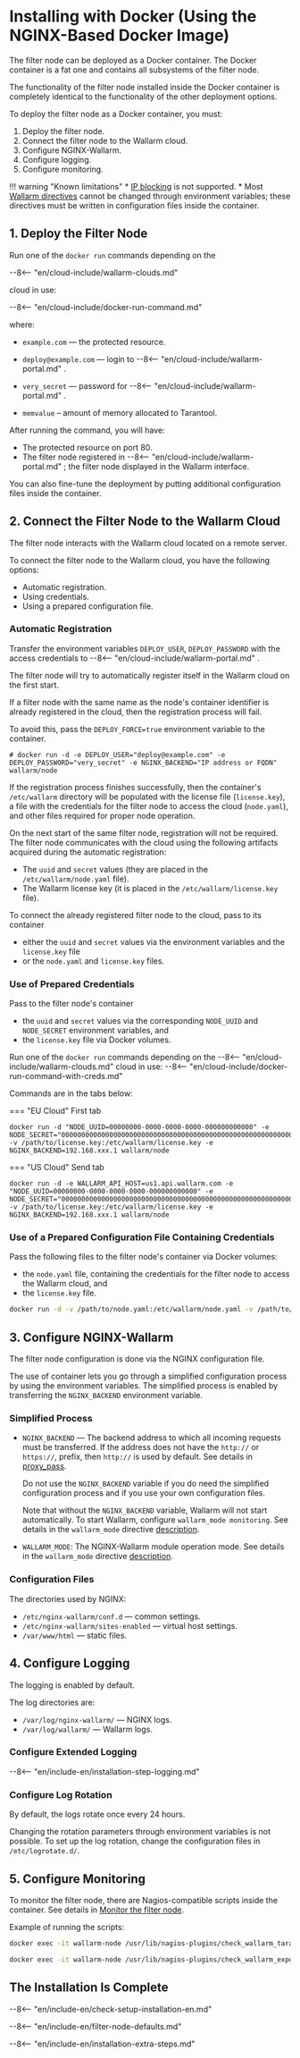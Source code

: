 [doc-ip-blocking]:            configure-ip-blocking-en.md
[doc-wallarm-mode]:           configure-parameters-en.md#wallarmmode
[doc-config-params]:          configure-parameters-en.md
[doc-monitoring]:             monitoring/intro.md

# Installing with Docker (Using the NGINX-Based Docker Image)

The filter node can be deployed as a Docker container. The Docker container
is a fat one and contains all subsystems of the filter node.

The functionality of the filter node installed inside the Docker container
is completely identical to the functionality of the other deployment options.

To deploy the filter node as a Docker container, you must:

1. Deploy the filter node.
2. Connect the filter node to the Wallarm cloud.
3. Configure NGINX-Wallarm.
4. Configure logging.
5. Configure monitoring.

!!! warning "Known limitations"
    * [IP blocking][doc-ip-blocking] is not supported.
    * Most [Wallarm directives][doc-config-params] cannot be changed through environment variables; these directives must be written in configuration files inside the container.

## 1. Deploy the Filter Node

Run one of the `docker run` commands depending on the 

--8<-- "en/cloud-include/wallarm-clouds.md"

cloud in use: 

--8<-- "en/cloud-include/docker-run-command.md"

where:

* `example.com` — the protected resource.
* `deploy@example.com` — login to 
--8<-- "en/cloud-include/wallarm-portal.md"
.

* `very_secret` — password for 
--8<-- "en/cloud-include/wallarm-portal.md"
.
* `memvalue` – amount of memory allocated to Tarantool.

After running the command, you will have:

* The protected resource on port 80.
* The filter node registered in 
--8<-- "en/cloud-include/wallarm-portal.md"
; the filter node displayed in the Wallarm interface.

You can also fine-tune the deployment by putting additional configuration files
inside the container.

## 2. Connect the Filter Node to the Wallarm Cloud

The filter node interacts with the Wallarm cloud located on a remote server.

To connect the filter node to the Wallarm cloud, you have the following
options:

* Automatic registration.
* Using credentials.
* Using a prepared configuration file.

### Automatic Registration

Transfer the environment variables `DEPLOY_USER`,
`DEPLOY_PASSWORD` with the access credentials to 
--8<-- "en/cloud-include/wallarm-portal.md"
.

The filter node will try to automatically register itself in the Wallarm cloud on the first start.

If a filter node with the same name as the node's container identifier is already registered in the cloud, then the registration process will fail.

To avoid this, pass the `DEPLOY_FORCE=true` environment variable to the container.

```term
# docker run -d -e DEPLOY_USER="deploy@example.com" -e DEPLOY_PASSWORD="very_secret" -e NGINX_BACKEND="IP address or FQDN" wallarm/node
```

If the registration process finishes successfully, then the container's `/etc/wallarm` directory will be populated with the license file (`license.key`), a file with the credentials for the filter node to access the cloud (`node.yaml`), and other files required for proper node operation.

On the next start of the same filter node, registration will not be required. The filter node communicates with the cloud using the following artifacts acquired during the automatic registration:

* The `uuid` and `secret` values (they are placed in the `/etc/wallarm/node.yaml` file).
* The Wallarm license key (it is placed in the `/etc/wallarm/license.key` file).

To connect the already registered filter node to the cloud, pass to its container

* either the `uuid` and `secret` values via the environment variables and the `license.key` file
* or the `node.yaml` and `license.key` files.


### Use of Prepared Credentials

Pass to the filter node's container

* the `uuid` and `secret` values via the corresponding `NODE_UUID` and `NODE_SECRET` environment variables, and
* the `license.key` file via Docker volumes.

Run one of the `docker run` commands depending on the 
--8<-- "en/cloud-include/wallarm-clouds.md"
 cloud in use: 
--8<-- "en/cloud-include/docker-run-command-with-creds.md"

Commands are in the tabs below:

=== "EU Cloud"
   First tab

    docker run -d "NODE_UUID=00000000-0000-0000-0000-000000000000" -e NODE_SECRET="0000000000000000000000000000000000000000000000000000000000000000" -v /path/to/license.key:/etc/wallarm/license.key -e NGINX_BACKEND=192.168.xxx.1 wallarm/node

=== "US Cloud"
   Send tab

    docker run -d -e WALLARM_API_HOST=us1.api.wallarm.com -e "NODE_UUID=00000000-0000-0000-0000-000000000000" -e NODE_SECRET="0000000000000000000000000000000000000000000000000000000000000000" -v /path/to/license.key:/etc/wallarm/license.key -e NGINX_BACKEND=192.168.xxx.1 wallarm/node

### Use of a Prepared Configuration File Containing Credentials

Pass the following files to the filter node's container via Docker volumes:
* the `node.yaml` file, containing the credentials for the filter node to access the Wallarm cloud, and
* the `license.key` file.

``` bash
docker run -d -v /path/to/node.yaml:/etc/wallarm/node.yaml -v /path/to/license.key:/etc/wallarm/license.key -e NGINX_BACKEND=192.168.xxx.1 wallarm/node
```

## 3. Configure NGINX-Wallarm

The filter node configuration is done via the NGINX configuration file.

The use of container lets you go through a simplified configuration process
by using the environment variables. The simplified process is enabled by
transferring the `NGINX_BACKEND` environment variable.

### Simplified Process

* `NGINX_BACKEND` — The backend address to which all incoming requests
  must be transferred. If the address does not have the `http://` or `https://`,
  prefix, then `http://` is used by default. See details in
  [proxy_pass](https://nginx.org/ru/docs/http/ngx_http_proxy_module.html#proxy_pass).

  Do not use the `NGINX_BACKEND` variable if you do need the simplified configuration process and if you use your own configuration files.

  Note that without the `NGINX_BACKEND` variable, Wallarm will not start automatically. To start Wallarm, configure `wallarm_mode monitoring`. See details in the
   `wallarm_mode` directive [description][doc-wallarm-mode].
   
* `WALLARM_MODE`: The NGINX-Wallarm module operation mode. See details in the
   `wallarm_mode` directive [description][doc-wallarm-mode].

### Configuration Files

The directories used by NGINX:

* `/etc/nginx-wallarm/conf.d` — common settings.
* `/etc/nginx-wallarm/sites-enabled` — virtual host settings.
* `/var/www/html` — static files.

## 4. Configure Logging

The logging is enabled by default.

The log directories are:

* `/var/log/nginx-wallarm/` — NGINX logs.
* `/var/log/wallarm/` — Wallarm logs.

### Configure Extended Logging

--8<-- "en/include-en/installation-step-logging.md"

### Configure Log Rotation

By default, the logs rotate once every 24 hours.

Changing the rotation parameters through environment variables is not
possible. To set up the log rotation, change the configuration files in
`/etc/logrotate.d/`.

## 5. Configure Monitoring

To monitor the filter node, there are Nagios-compatible scripts inside
the container. See details in [Monitor the filter node][doc-monitoring].

Example of running the scripts:

``` bash
docker exec -it wallarm-node /usr/lib/nagios-plugins/check_wallarm_tarantool_timeframe -w 1800 -c 900
```

``` bash
docker exec -it wallarm-node /usr/lib/nagios-plugins/check_wallarm_export_delay -w 120 -c 300
```

## The Installation Is Complete

--8<-- "en/include-en/check-setup-installation-en.md"

--8<-- "en/include-en/filter-node-defaults.md"

--8<-- "en/include-en/installation-extra-steps.md"